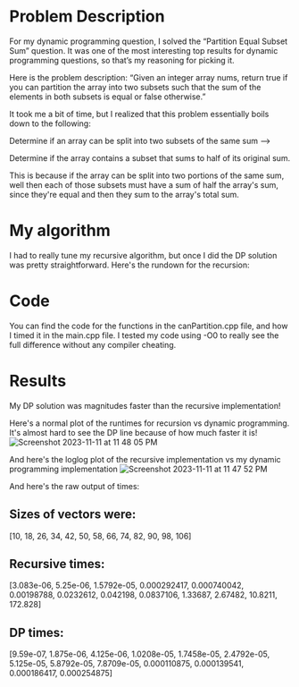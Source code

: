 # Problem Description
For my dynamic programming question, I solved the “Partition Equal Subset Sum” question. It was one of the most interesting top results for dynamic programming questions, so that’s my reasoning for picking it.

Here is the problem description:
“Given an integer array nums, return true if you can partition the array into two subsets such that the sum of the elements in both subsets is equal or false otherwise.”

It took me a bit of time, but I realized that this problem essentially boils down to the following:

Determine if an array can be split into two subsets of the same sum -->

Determine if the array contains a subset that sums to half of its original sum.

This is because if the array can be split into two portions of the same sum, well then each of those subsets must have a sum of half the array's sum, since they're equal and then they sum to the array's total sum.

# My algorithm
I had to really tune my recursive algorithm, but once I did the DP solution was pretty straightforward. Here's the rundown for the recursion:



# Code
You can find the code for the functions in the canPartition.cpp file, and how I timed it in the main.cpp file. I tested my code using -O0 to really see the full difference without any compiler cheating.

# Results
My DP solution was magnitudes faster than the recursive implementation!

Here's a normal plot of the runtimes for recursion vs dynamic programming. It's almost hard to see the DP line because of how much faster it is!
![Screenshot 2023-11-11 at 11 48 05 PM](https://github.com/ethansirois/dp/assets/114622541/df1cc8b4-9cd4-4e9f-9439-1ccadd64830d)

And here's the loglog plot of the recursive implementation vs my dynamic programming implementation
![Screenshot 2023-11-11 at 11 47 52 PM](https://github.com/ethansirois/dp/assets/114622541/48e0cf97-e23c-47bd-b729-29743b14d50d)

And here's the raw output of times:

## Sizes of vectors were: 

[10, 18, 26, 34, 42, 50, 58, 66, 74, 82, 90, 98, 106]

## Recursive times: 

[3.083e-06, 5.25e-06, 1.5792e-05, 0.000292417, 0.000740042, 0.00198788, 0.0232612, 0.042198, 0.0837106, 1.33687, 2.67482, 10.8211, 172.828]

## DP times: 

[9.59e-07, 1.875e-06, 4.125e-06, 1.0208e-05, 1.7458e-05, 2.4792e-05, 5.125e-05, 5.8792e-05, 7.8709e-05, 0.000110875, 0.000139541, 0.000186417, 0.000254875]
